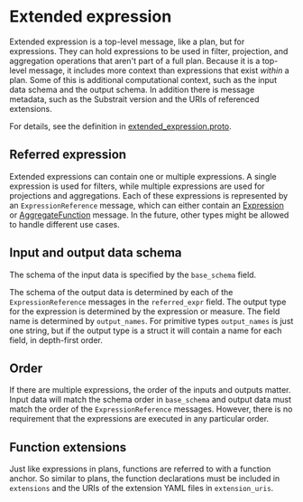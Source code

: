 # Extended expression

Extended expression is a top-level message, like a plan, but for expressions. They can hold expressions to be used in filter, projection, and aggregation operations that aren't part of a full plan. Because it is a top-level message, it includes more context than expressions that exist _within_ a plan. Some of this is additional computational context, such as the input data schema and the output schema.  In addition there is message metadata, such as the Substrait version and the URIs of referenced extensions.

For details, see the definition in [extended_expression.proto](https://github.com/substrait-io/substrait/blob/main/proto/substrait/extended_expression.proto).

## Referred expression

Extended expressions can contain one or multiple expressions. A single expression is used for filters, while multiple expressions are used for projections and aggregations. Each of these expressions is represented by an `ExpressionReference` message, which can either contain an [Expression](https://github.com/substrait-io/substrait/blob/7f272f13f22cd5f5842baea42bcf7961e6251881/proto/substrait/algebra.proto) or [AggregateFunction](https://github.com/substrait-io/substrait/blob/7f272f13f22cd5f5842baea42bcf7961e6251881/proto/substrait/algebra.proto#L1170) message. In the future, other types might be allowed to handle different use cases.

## Input and output data schema

The schema of the input data is specified by the `base_schema` field.

The schema of the output data is determined by each of the `ExpressionReference` messages in the `referred_expr` field. The output type for the expression is determined by the expression or measure. The field name is determined by `output_names`. For primitive types `output_names` is just one string, but if the output type is a struct it will contain a name for each field, in depth-first order.

## Order

If there are multiple expressions, the order of the inputs and outputs matter. Input data will match the schema order
in `base_schema` and output data must match the order of the `ExpressionReference` messages. However, there is no requirement that the expressions are executed in any particular order.

## Function extensions

Just like expressions in plans, functions are referred to with a function anchor. So similar to plans, the function declarations must be included in `extensions` and the URIs of the extension YAML files in `extension_uris`.

